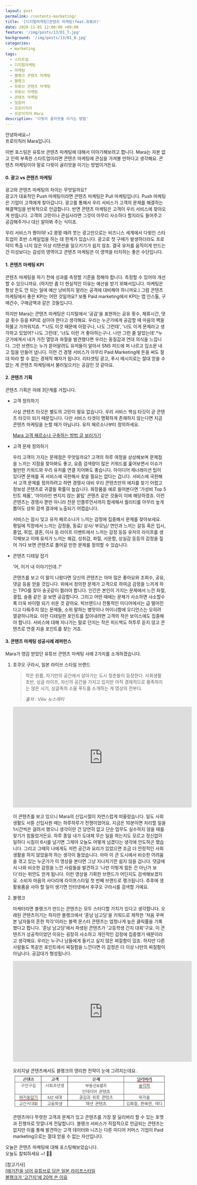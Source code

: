 ```yaml
---
layout: post
permalink: /contents-marketing/
title: '[디지털마케팅]콘텐츠 마케팅(feat.유튜브)'
date: 2020-11-05 12:00:00 +09:00
feature: '/img/posts/13/01_T.jpg'
background: '/img/posts/13/01_B.jpg'
categories:
  - marketing
tags:
  - 스타트업
  - 디지털마케팅
  - 마케팅
  - 블랭크 콘텐츠 마케팅 
  - 블랭크 
  - 유튜브 콘텐츠 마케팅 
  - 유튜브 마케팅
  - 콘텐츠 마케팅
  - 일잘러
  - 프로이직러
  - 프로이직러 Mara
description: '다윗이 골리앗을 이기는 방법'
---
```


안녕하세요~!<br>
프로이직러 Mara입니다.

이번 포스팅은 유튜브 콘텐츠 마케팅에 대해서 이야기해보려고 합니다. Mara는 자본 없고 인력 부족한 스타트업이라면 콘텐츠 마케팅에 관심을 가져볼 만하다고 생각해요. 콘텐츠 마케팅이야 말로 다윗이 골리앗을 이기는 방법이거든요. 

#### 0. 광고 vs 콘텐츠 마케팅 

광고와 콘텐츠 마케팅의 차이는 무엇일까요? <br>
광고가 대표적인 Push 마케팅이라면 콘텐츠 마케팅은 Pull 마케팅입니다. Push 마케팅은 기업이 고객에게 찾아갑니다. 광고를 통해서 우리 서비스가 고객의 문제를 해결하는 해결책임을 반복적으로 언급합니다. 반면 콘텐츠 마케팅은 고객이 우리 서비스에 찾아오게 만듭니다. 고객의 고민이나 관심사라면 그것이 아무리 사소하다 할지라도 들어주고 공감해주거나 대신 알아봐 주는 식이죠. 

우리 서비스가 짱이야! x2 꽝꽝 때려 붓는 광고만으로는 비즈니스 세계에서 다윗인 스타트업이 초반 스케일업을 하는 데 한계가 있습니다. 광고로 첫 구매가 발생하더라도 프로덕이 특출 나지 않은 이상 리텐션을 일으키기가 쉽지 않죠. 결국 유저를 움직이게 만드는 건 이성보다는 감성의 영역이고 콘텐츠 마케팅은 이 영역을 터치하는 좋은 수단입니다. 

#### 1. 콘텐츠 마케팅 KPI

콘텐츠 마케팅을 하기 전에 성과를 측정할 기준을 정해야 합니다. 측정할 수 있어야 개선할 수 있으니까요. (하지만 좀 더 현실적인 이유는 예산을 받기 위해서입니다. 마케팅은 항상 돈도 안 되는 일에 예산 낭비하지 말라는 공격에 대비해야 하니까요.) 그럼 콘텐츠 마케팅에서 좋은 KPI는 어떤 것일까요? 보통 Paid marketing에서 KPI는 앱 인스톨, 구매건수, 구매금액과 같은 것들입니다. 

하지만 Mara는 콘텐츠 마케팅은 디지털에서 '공감'을 표현하는 공유 횟수, 체류시간, 댓글 횟수 등을 KPI로 삼아야 한다고 생각해요. 우리는 누군가에게 공감할 때 마음의 벽을 허물고 가까워지죠. *'너도 이것 때문에 아팠구나, 나도 그런데', '너도 이게 문제라고 생각하고 있었어? 나도 그런데', '너도 이런 거 좋아하는구나. 나만 그런 줄 알았는데'.*누군가에게서 내가 가진 열망과 좌절을 발견했다면 우리는 동질감과 연대 의식을 느낍니다. 그런 브랜드는 누가 뜯어말려도 유저들이 알아서 SNS 피드에 퍼 나르고 입소문 내고 밈을 만들어 냅니다. 이런 건 경쟁 서비스가 아무리 Paid Marketing에 돈을 써도 절대 따라 할 수 없는 경제적 해자가 됩니다. 리타겟팅 광고, 푸시 메시지로는 절대 얻을 수 없는 게 콘텐츠 마케팅에서 불러일으키는 공감인 것 같아요.

#### 2. 콘텐츠 기획 

콘텐츠 기획은 아래 3단계를 거칩니다. 

- 고객 정의하기

  사실 콘텐츠 타깃은 별도의 고민이 필요 없습니다. 우리 서비스 핵심 타깃이 곧 콘텐츠 타깃이 되기 때문입니다. 다만 서비스 타겟이 명확하게 존재하지 않는다면 지금 콘텐츠 마케팅을 논할 때가 아닙니다. 유저 페르소나부터 정의하세요. 

  [Mara 고객 페르소나 구축하는 방법 글 보러가기]( https://mara.kim/marketing-persona-buildup/) 

- 고객 문제 정의하기

  우리 고객이 가지는 문제점은 무엇일까요? 고객의 하루 여정을 상상해보며 문제점을 느끼는 지점을 찾아봐도 좋고, 요즘 검색량이 많은 키워드를 훑어보면서 이슈가 될만한 키워드와 우리 유저를 연결 지어봐도 좋습니다. 아이디어 제너레이션 팁이 있다면 문제를 꼭 서비스에 국한해서 찾을 필요는 없다는 겁니다. 서비스에 국한해서 고객 문제를 정의하려고 하면 경쟁사 대비 우리 콘텐츠만의 에지를 찾기 어렵고 정보성 콘텐츠로 귀결될 확률이 높습니다. 화장품을 예로 들어본다면 '가성비 Top 5 틴트 제품', '아이라인 번지지 않는 꿀팁' 콘텐츠 같은 것들이 이에 해당하겠죠. 이런 콘텐츠는 경쟁사 뿐만 아니라 전문 인플루언서까지 합세해서 퀄리티를 아무리 높게 뽑아도 상위 검색 결과에 노출되기 어렵습니다. 

  서비스는 잠시 잊고 유저 페르소나가 느끼는 감정에 집중해서 문제를 찾아보세요. 평일에 직장에서 느끼는 감정들, 동료/ 상사/ 부모님/ 연인과 느끼는 갈등 혹은 입시, 졸업, 취업, 결혼, 이사 등 라이프 이벤트에서 느끼는 감정 등등 유저의 라이프를 생각해보고 이때 유저가 느끼는 쾌감, 성취감, 좌절, 서운함, 상실감 등등의 감정을 짚어 가다 보면 콘텐츠로 풀어갈 만한 문제를 정의할 수 있습니다. 

- 콘텐츠 디테일 잡기 

  '어, 이거 내 이야기인데..?'

  콘텐츠를 보고 이 말이 나왔다면 당신의 콘텐츠는 아마 많은 좋아요와 조회수, 공유, 댓글 등을 얻을 것입니다. 위에서 정의한 문제가 고객으로 하여금 감정을 느끼게 하는 TPO를 찾아 송곳같이 찔러야 합니다. 인간은 본인이 가지는 문제에서 느낀 좌절, 결핍, 슬픔 같은 걸 보면 공감합니다. 그리고 어떤 때에는 문제가 사소하면 사소할수록 더욱 바이럴 되기 쉬운 것 같아요. 빅브랜드나 전통적인 미디어에서는 급 떨어진다고 다뤄주지 않는 문제들, 소위 말하는 병맛이나 마이너함에 오디언스는 오히려 열광하니까요. 이런 디테일한 포인트를 잡아내려면 고객의 작은 보이스에도 집중해야 합니다. 서비스에 대해 지나가는 말로 던지는 작은 피드백도 허투루 듣지 않고 콘텐츠로 연결 지을 포인트를 찾는 거죠. 

#### 3. 콘텐츠 마케팅 성공사례 레퍼런스 

Mara가 영감 받았던 유튜브 콘텐츠 마케팅 사례 2가지를 소개하겠습니다. 

1. 호쿠오 구라시, 일본 라이브 스타일 브랜드

   > 작은 원룸, 자기만의 공간에서 살아가는 도시 청춘들이 등장한다. 사회생활 초반, 싱글 라이프, 자신의 공간을 가지고 있지만 아직 경제적으로 풍족하지는 않은 시기, 싱글족의 소울 푸드를 소개하는 게 영상의 전부다.
   >
   > *출처 : Viliv 뉴스레터*

   

   <center><iframe width="560" height="315" src="https://www.youtube.com/embed/mJeRHRoOuI8" frameborder="0" allow="accelerometer; autoplay; clipboard-write; encrypted-media; gyroscope; picture-in-picture" allowfullscreen></iframe></center>

   이 콘텐츠를 보고 있으니 Mara의 신입시절이 자연스럽게 떠올랐습니다. 일도 사회생활도 서툰 신입사원 때는 하루하루가 전쟁이었어요. 지금은 10분이면 처리할 일을 1시간씩은 걸려서 했으니 생각이란 건 당연히 없고 단순 업무도 실수하지 않을 때를 찾기가 힘들었거든요. 하루 종일 내가 도대체 무슨 일을 하는지도 모르고 정신없이 일하다 시침이 6시를 넘기면 그제야 오늘도 어떻게 넘겼다는 생각에 안도하곤 했습니다. 그리고 그때의 나에게도 저런 공간과 요리가 있었으면 조금 더 안정적인 사회생활을 하지 않았을까 하는 생각이 들었습니다. 아마 이 큰 도시에서 비슷한 어려움을 겪고 있는 누군가가 이 영상을 본다면 그냥 지나치기란 쉽지 않을 겁니다. 댓글에서 나와 비슷한 감정을 느낀 사람들을 발견하고 '나만 이렇게 힘든 건 아닌가 보다'라는 위안도 얻게 됩니다. 이런 영상을 기획한 브랜드가 어딘지도 검색해보겠지요. 소비자 마음의 사다리에 라이프스타일 첫 번째 브랜드로 랭크됩니다. 추후에 생활용품을 사야 할 일이 생기면 인터넷에서 후쿠오 구라시를 검색할 거예요. 

2. 블랭크

   마케터라면 블랭크가 만드는 콘텐츠는  모두 스터디할 가치가 있다고 생각합니다. 오래된 콘텐츠이기는 하지만 블랭크에서 '훈남 남고딩'을 키워드로 제작한 '처음 꾸며본 남자들의 흔한 착각'이라는 블랙 몬스터 콘텐츠는 엄청나게 높은 클릭률을 기록했다고 합니다. '훈남 남고딩'에서 파생된 콘텐츠가 '고등학생 간지 대회'구요. 이 콘텐츠가 성공적이었던 이유는 굉장히 사소하고 개인적인 감정에 집중했기 때문이라고 생각해요. 우리는 누구나 남들에게 들키고 싶지 않은 찌질함이 있죠. 하지만 다른 사람들도 똑같은 포인트에서 찌질함을 느낀다면 이 감정은 더 이상 나만의 찌질함이 아닙니다. 공감대가 형성됩니다.

   <center><iframe width="560" height="315" src="https://www.youtube.com/embed/e0Sl6D0NR2U" frameborder="0" allow="accelerometer; autoplay; clipboard-write; encrypted-media; gyroscope; picture-in-picture" allowfullscreen></iframe></center>

   오리지널 콘텐츠에서도 블랭크의 영리한 전략이 눈에 그려지는데요.
   ![이미지1](/img/posts/13/1.JPG)
   
   콘텐츠마다 뚜렷한 고객과 문제가 있고 콘텐츠를 가장 잘 딜리버리 할 수 있는 포맷과 진행자로 맛깔나게 전달합니다. 블랭크 서비스가 직접적으로 언급되는 콘텐츠는 없지만 이를 통해 발견하는 고객 데이터와 니즈는 다른 미디어 커머스 기업이 Paid marketing으로는 절대 얻을 수 없는 자산입니다.

오늘은 콘텐츠 마케팅에 대해 포스팅해보았습니다. <br>오늘도 칼퇴하세요 ~!  🙋‍♀️

[참고기사]<br>
[[매거진을 넘어 유튜브로 담은 일본 라이프스타일](https://villiv.co.kr/feature/7330)   <br>[블랭크가 ‘고간지’에 20억 쓴 이유](https://jmagazine.joins.com/economist/view/331212)  <br>
